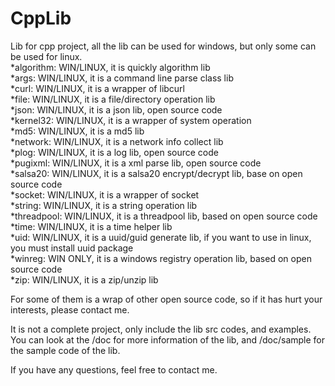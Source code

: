 # CppLib
Lib for cpp project, all the lib can be used for windows, but only some can be used for linux.<br/>
*algorithm: WIN/LINUX, it is quickly algorithm lib<br/>
*args: WIN/LINUX, it is a command line parse class lib<br/>
*curl: WIN/LINUX, it is a wrapper of libcurl<br/>
*file: WIN/LINUX, it is a file/directory operation lib<br/>
*json: WIN/LINUX, it is a json lib, open source code<br/>
*kernel32: WIN/LINUX, it is a wrapper of system operation<br/>
*md5: WIN/LINUX, it is a md5 lib<br/>
*network: WIN/LINUX, it is a network info collect lib<br/>
*plog: WIN/LINUX, it is a log lib, open source code<br/>
*pugixml: WIN/LINUX, it is a xml parse lib, open source code<br/>
*salsa20: WIN/LINUX, it is a salsa20 encrypt/decrypt lib, base on open source code<br/>
*socket: WIN/LINUX, it is a wrapper of socket<br/>
*string: WIN/LINUX, it is a string operation lib<br/>
*threadpool: WIN/LINUX, it is a threadpool lib, based on open source code<br/>
*time: WIN/LINUX, it is a time helper lib<br/>
*uid: WIN/LINUX, it is a uuid/guid generate lib, if you want to use in linux, you must install uuid package<br/>
*winreg: WIN ONLY, it is a windows registry operation lib, based on open source code<br/>
*zip: WIN/LINUX, it is a zip/unzip lib<br/>

For some of them is a wrap of other open source code, so if it has hurt your interests, please contact me.

It is not a complete project, only include the lib src codes, and examples. You can look at the <lib name>/doc for more information of the lib, and <lib name>/doc/sample for the sample code of the lib.

If you have any questions, feel free to contact me.
